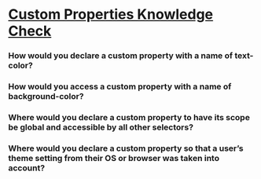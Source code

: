 # [Custom Properties Knowledge Check](https://www.theodinproject.com/lessons/node-path-intermediate-html-and-css-custom-properties#knowledge-check)

### How would you declare a custom property with a name of text-color?

### How would you access a custom property with a name of background-color?

### Where would you declare a custom property to have its scope be global and accessible by all other selectors?

### Where would you declare a custom property so that a user’s theme setting from their OS or browser was taken into account?
